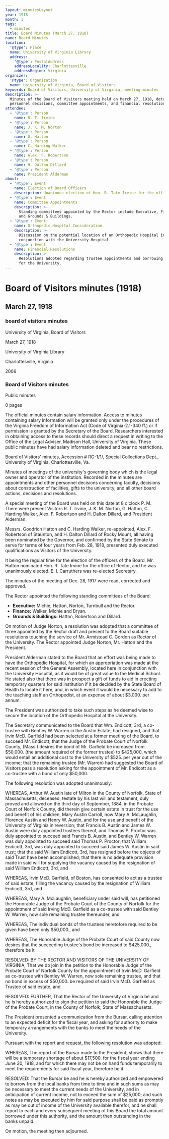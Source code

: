 ```yaml
---
layout: minutesLayout
year: 1918
month: 3
tags:
  - minutes
title: Board Minutes (March 27, 1918)
name: Board Minutes
location:
  '@type': Place
  name: University of Virginia Library
  address:
    '@type': PostalAddress
    addressLocality: Charlottesville
    addressRegion: Virginia
organizer:
  '@type': Organization
  name: University of Virginia, Board of Visitors
keywords: Board of Visitors, University of Virginia, meeting minutes
description: >-
  Minutes of the Board of Visitors meeting held on March 27, 1918, detailing
  personnel decisions, committee appointments, and financial resolutions.
attendee:
  - '@type': Person
    name: R. T. Irvine
  - '@type': Person
    name: J. K. M. Norton
  - '@type': Person
    name: G. Hatton
  - '@type': Person
    name: C. Harding Walker
  - '@type': Person
    name: Alex. F. Robertson
  - '@type': Person
    name: H. Dalton Dillard
  - '@type': Person
    name: President Alderman
about:
  - '@type': Event
    name: Election of Board Officers
    description: Unanimous election of Hon. R. Tate Irvine for the office of Rector.
  - '@type': Event
    name: Committee Appointments
    description: >-
      Standing committees appointed by the Rector include Executive, Finance,
      and Grounds & Buildings.
  - '@type': Event
    name: Orthopedic Hospital Consideration
    description: >-
      Discussion on the potential location of an Orthopedic Hospital in
      conjunction with the University Hospital.
  - '@type': Event
    name: Financial Resolutions
    description: >-
      Resolutions adopted regarding trustee appointments and borrowing authority
      for the University.
---
```


<!-- altadded -->
<!-- altadded -->

<!-- llmmeta -->



<!-- llmformatted -->

# Board of Visitors minutes (1918)

## March 27, 1918

### board of visitors minutes

University of Virginia, Board of Visitors

March 27, 1918

University of Virginia Library

Charlottesville, Virginia

2006

### Board of Visitors minutes

Public minutes

0 pages

The official minutes contain salary information. Access to minutes containing salary information will be granted only under the procedures of the Virginia Freedom of Information Act (Code of Virginia-2.1-340 ff.) or if permission is granted by the Secretary of the Board. Researchers interested in obtaining access to these records should direct a request in writing to the Office of the Legal Adviser, Madison Hall, University of Virginia. These public minutes have had salary information deleted and bear no restrictions.

Board of Visitors' minutes, Accession # RG-1/1/, Special Collections Dept., University of Virginia, Charlottesville, Va.

Minutes of meetings of the university's governing body which is the legal owner and operator of the institution. Recorded in the minutes are appointments and other personnel decisions concerning faculty, decisions about construction of facilities, gifts to the university, and all other board actions, decisions and resolutions.

A special meeting of the Board was held on this date at 8 o'clock P. M. There were present Visitors R. T. Irvine, J. K. M. Norton, G. Hatton, C. Harding Walker, Alex. F. Robertson and H. Dalton Dillard, and President Alderman.

Messrs. Goodrich Hatton and C. Harding Walker, re-appointed, Alex. F. Robertson of Staunton, and H. Dalton Dillard of Rocky Mount, all having been nominated by the Governor, and confirmed by the State Senate to serve for terms of four years from Feb. 28, 1918, presented duly executed qualifications as Visitors of the University.

It being the regular time for the election of the officers of the Board, Mr. Hatton nominated Hon. R. Tate Irvine for the office of Rector, and he was unanimously elected. E. I. Carruthers was re-elected Secretary.

The minutes of the meeting of Dec. 28, 1917 were read, corrected and approved.

The Rector appointed the following standing committees of the Board:

* **Executive:** Michie, Hatton, Norton, Turnbull and the Rector.
* **Finance:** Walker, Michie and Bryan.
* **Grounds & Buildings:** Hatton, Robertson and Dillard.

On motion of Judge Norton, a resolution was adopted that a committee of three appointed by the Rector draft and present to the Board suitable resolutions touching the service of Mr. Armistead C. Gordon as Rector of the University. The Rector appointed Judge Norton, Mr. Hatton and the President.

President Alderman stated to the Board that an effort was being made to have the Orthopedic Hospital, for which an appropriation was made at the recent session of the General Assembly, located here in conjunction with the University Hospital, as it would be of great value to the Medical School. He stated also that there was in prospect a gift of funds to aid in erecting temporary quarters for said institution if it be decided by the State Board of Health to locate it here, and, in which event it would be necessary to add to the teaching staff an Orthopedist, at an expense of about $3,000. per annum.

The President was authorized to take such steps as he deemed wise to secure the location of the Orthopedic Hospital at the University.

The Secretary communicated to the Board that Wm. Endicott, 3rd, a co-trustee with Bentley W. Warren in the Austin Estate, had resigned, and that Irvin McD. Garfield had been selected at a former meeting of the Board, to succeed Mr. Endicott; that the Judge of the Probate Court of Norfolk County, (Mass.) desires the bond of Mr. Garfield be increased from $50,000. (the amount required of the former trustee) to $425,000. which would entail an additional cost to the University of $525. per year out of the income; that the remaining trustee (Mr. Warren) had suggested the Board of Visitors pass a resolution asking for the appointment of Mr. Endicott as a co-trustee with a bond of only $50,000.

The following resolution was adopted unanimously:

WHEREAS, Arthur W. Austin late of Milton in the County of Norfolk, State of Massachusetts, deceased, testate by his last will and testament, duly proved and allowed on the third day of September, 1884, in the Probate Court of Norfolk County, did therein give certain estate in trust for the use and benefit of his children, Mary Austin Carroll, now Mary A. McLaughlin, Florence Austin and Henry W. Austin, and for the use and benefit of the University of Virginia in reversion; that Francis B. Austin and James W. Austin were duly appointed trustees thereof, and Thomas P. Proctor was duly appointed to succeed said Francis B. Austin, and Bentley W. Warren was duly appointed to succeed said Thomas P. Proctor; that William Endicott, 3rd, was duly appointed to succeed said James W. Austin in said trust; that the said William Endicott, 3rd, has resigned before the objects of said Trust have been accomplished; that there is no adequate provision made in said will for supplying the vacancy caused by the resignation of said William Endicott, 3rd, and

WHEREAS, Irvin McD. Garfield, of Boston, has consented to act as a trustee of said estate, filling the vacancy caused by the resignation of William Endicott, 3rd, and

WHEREAS, Mary A. McLaughlin, beneficiary under said will, has petitioned the Honorable Judge of the Probate Court of the County of Norfolk for the appointment of said Irving McD. Garfield as a co-trustee with said Bentley W. Warren, now sole remaining trustee thereunder, and

WHEREAS, The individual bonds of the trustees heretofore required to be given have been only $50,000., and

WHEREAS, The Honorable Judge of the Probate Court of said County now desires that the succeeding trustee's bond be increased to $425,000., therefore be it

RESOLVED: BY THE RECTOR AND VISITORS OF THE UNIVERSITY OF VIRGINIA, That we do join in the petition to the Honorable Judge of the Probate Court of Norfolk County for the appointment of Irvin McD. Garfield as co-trustee with Bentley W. Warren, now sole remaining trustee, and that no bond in excess of $50,000. be required of said Irvin McD. Garfield as Trustee of said estate, and

RESOLVED: FURTHER, That the Rector of the University of Virginia be and he is hereby authorized to sign the petition to said the Honorable the Judge of the Probate Court, in the County of Norfolk, State of Massachusetts.

The President presented a communication from the Bursar, calling attention to an expected deficit for the fiscal year, and asking for authority to make temporary arrangements with the banks to meet the needs of the University.

Pursuant with the report and request, the following resolution was adopted:

WHEREAS, The report of the Bursar made to the President, shows that there will be a temporary shortage of about $17,500. for the fiscal year ending June 30, 1918, and for which there may not be on hand funds temporarily to meet the requirements for said fiscal year, therefore be it.

RESOLVED: That the Bursar be and he is hereby authorized and empowered to borrow from the local banks from time to time and in such sums as may be necessary to meet the current needs of the University, and in anticipation of current income, not to exceed the sum of $25,000; and such notes as may be executed by him for said purpose shall be paid as promptly as may be out of income of the University available therefor, and he shall report to each and every subsequent meeting of this Board the total amount borrowed under this authority, and the amount then outstanding in the banks unpaid.

On motion, the meeting then adjourned.
